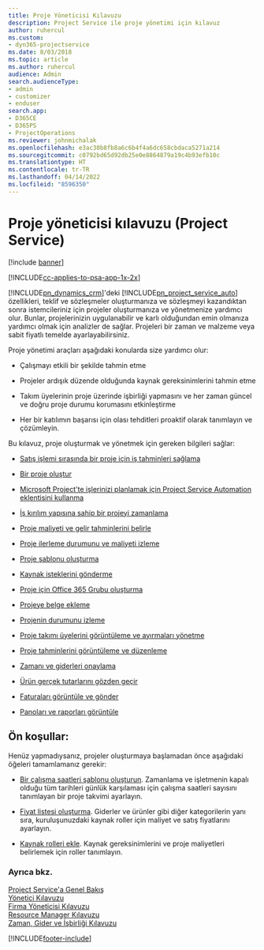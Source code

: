 ```yaml
---
title: Proje Yöneticisi Kılavuzu
description: Project Service ile proje yönetimi için kılavuz
author: ruhercul
ms.custom:
- dyn365-projectservice
ms.date: 8/03/2018
ms.topic: article
ms.author: ruhercul
audience: Admin
search.audienceType:
- admin
- customizer
- enduser
search.app:
- D365CE
- D365PS
- ProjectOperations
ms.reviewer: johnmichalak
ms.openlocfilehash: e3ac30b8fb8a6c6b4f4a6dc658cbdaca5271a214
ms.sourcegitcommit: c0792bd65d92db25e0e8864879a19c4b93efb10c
ms.translationtype: HT
ms.contentlocale: tr-TR
ms.lasthandoff: 04/14/2022
ms.locfileid: "8596350"
---
```

# <a name="project-manager-guide-project-service"></a>Proje yöneticisi kılavuzu (Project Service)

[!include [banner](../includes/psa-now-project-operations.md)]

[!INCLUDE[cc-applies-to-psa-app-1x-2x](../includes/cc-applies-to-psa-app-1x-2x.md)]

[!INCLUDE[pn_dynamics_crm](../includes/pn-dynamics-crm.md)]'deki [!INCLUDE[pn_project_service_auto](../includes/pn-project-service-auto.md)] özellikleri, teklif ve sözleşmeler oluşturmanıza ve sözleşmeyi kazandıktan sonra istemcileriniz için projeler oluşturmanıza ve yönetmenize yardımcı olur. Bunlar, projelerinizin uygulanabilir ve karlı olduğundan emin olmanıza yardımcı olmak için analizler de sağlar. Projeleri bir zaman ve malzeme veya sabit fiyatlı temelde ayarlayabilirsiniz.  
  
 Proje yönetimi araçları aşağıdaki konularda size yardımcı olur:  
  
-   Çalışmayı etkili bir şekilde tahmin etme  
  
-   Projeler ardışık düzende olduğunda kaynak gereksinimlerini tahmin etme  
  
-   Takım üyelerinin proje üzerinde işbirliği yapmasını ve her zaman güncel ve doğru proje durumu korumasını etkinleştirme  
  
-   Her bir katılımın başarısı için olası tehditleri proaktif olarak tanımlayın ve çözümleyin.  
  
Bu kılavuz, proje oluşturmak ve yönetmek için gereken bilgileri sağlar:  
  
-   [Satış işlemi sırasında bir proje için iş tahminleri sağlama](../psa/provide-estimates-project-during-sales-process.md)  
  
-   [Bir proje oluştur](../psa/create-project.md)  
  
-   [Microsoft Project'te işlerinizi planlamak için Project Service Automation eklentisini kullanma](../psa/add-plan-work-microsoft-project.md)  
  
-   [İş kırılım yapısına sahip bir projeyi zamanlama](../psa/schedule-project-work-breakdown-structure.md)  
  
-   [Proje maliyeti ve gelir tahminlerini belirle](../psa/determine-project-cost-revenue-estimates.md)  
  
-   [Proje ilerleme durumunu ve maliyeti izleme](../psa/track-project-progress-cost.md)  
  
-   [Proje şablonu oluşturma](../psa/create-project-template.md)  
  
-   [Kaynak isteklerini gönderme](../psa/submit-resource-requests.md)  
  
-   [Proje için Office 365 Grubu oluşturma](../psa/create-office-365-group-project.md)  
  
-   [Projeye belge ekleme](../psa/add-documents-project.md)  
  
-   [Projenin durumunu izleme](../psa/track-project-status.md)  
  
-   [Proje takımı üyelerini görüntüleme ve ayırmaları yönetme](../psa/view-project-team-members-manage-bookings.md)  
  
-   [Proje tahminlerini görüntüleme ve düzenleme](../psa/view-edit-project-estimates.md)  
  
-   [Zamanı ve giderleri onaylama](../psa/approve-time-expenses.md)  
  
-   [Ürün gerçek tutarlarını gözden geçir](../psa/review-project-actuals.md)  
  
-   [Faturaları görüntüle ve gönder](../psa/view-send-invoices.md)  
  
-   [Panoları ve raporları görüntüle](../psa/view-dashboards-reports.md)  
  
## <a name="prerequisites"></a>Ön koşullar:  
 Henüz yapmadıysanız, projeler oluşturmaya başlamadan önce aşağıdaki öğeleri tamamlamanız gerekir:  
  
-   [Bir çalışma saatleri şablonu oluşturun](../psa/create-work-hours-template.md). Zamanlama ve işletmenin kapalı olduğu tüm tarihleri günlük karşılaması için çalışma saatleri sayısını tanımlayan bir proje takvimi ayarlayın.  
  
-   [Fiyat listesi oluşturma](../psa/create-price-list.md). Giderler ve ürünler gibi diğer kategorilerin yanı sıra, kuruluşunuzdaki kaynak roller için maliyet ve satış fiyatlarını ayarlayın.  
  
-   [Kaynak rolleri ekle](../psa/add-resource-roles.md). Kaynak gereksinimlerini ve proje maliyetleri belirlemek için roller tanımlayın.  
  
### <a name="see-also"></a>Ayrıca bkz.  
 [Project Service'a Genel Bakış](../psa/overview.md)   
 [Yönetici Kılavuzu](../psa/admin-guide.md)   
 [Firma Yöneticisi Kılavuzu](../psa/account-manager-guide.md)   
 [Resource Manager Kılavuzu](../psa/resource-manager-guide.md)   
 [Zaman, Gider ve İşbirliği Kılavuzu](../psa/time-expense-collaboration-guide.md)



[!INCLUDE[footer-include](../includes/footer-banner.md)]
